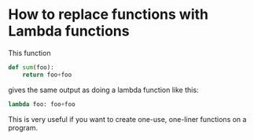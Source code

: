 # How to replace functions with Lambda functions

This function
```python
def sum(foo):
    return foo+foo
```
gives the same output as doing a lambda function like this:
```python
lambda foo: foo+foo
```
This is very useful if you want to create one-use, one-liner functions on a program.

